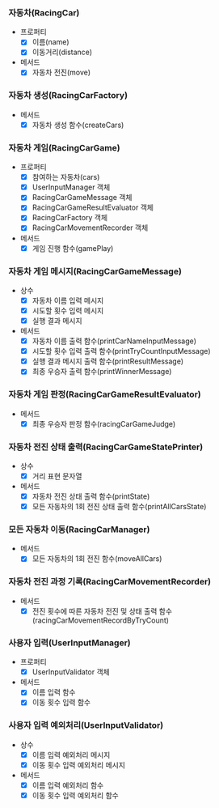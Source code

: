 
### 자동차(RacingCar)
- 프로퍼티
  - [x] 이름(name)
  - [x] 이동거리(distance)
  
- 메서드
  - [x] 자동차 전진(move)

### 자동차 생성(RacingCarFactory)
- 메서드
  - [x] 자동차 생성 함수(createCars)

### 자동차 게임(RacingCarGame)
- 프로퍼티
  - [x] 참여하는 자동차(cars)
  - [x] UserInputManager 객체
  - [x] RacingCarGameMessage 객체
  - [x] RacingCarGameResultEvaluator 객체
  - [x] RacingCarFactory 객체
  - [x] RacingCarMovementRecorder 객체
  
- 메서드
  - [x] 게임 진행 함수(gamePlay)

### 자동차 게임 메시지(RacingCarGameMessage)
- 상수
  - [x] 자동차 이름 입력 메시지
  - [x] 시도할 횟수 입력 메시지
  - [x] 실행 결과 메시지
  
- 메서드 
  - [x] 자동차 이름 출력 함수(printCarNameInputMessage)
  - [x] 시도할 횟수 입력 출력 함수(printTryCountInputMessage)
  - [x] 실행 결과 메시지 출력 함수(printResultMessage)
  - [x] 최종 우승자 출력 함수(printWinnerMessage)
    
### 자동차 게임 판정(RacingCarGameResultEvaluator)
- 메서드
  - [x] 최종 우승자 판정 함수(racingCarGameJudge)

### 자동차 전진 상태 출력(RacingCarGameStatePrinter)
- 상수
  - [x] 거리 표현 문자열
  
- 메서드
  - [x] 자동차 전진 상태 출력 함수(printState)
  - [x] 모든 자동차의 1회 전진 상태 출력 함수(printAllCarsState)

### 모든 자동차 이동(RacingCarManager)
- 메서드
  - [x] 모든 자동차의 1회 전진 함수(moveAllCars)

### 자동차 전진 과정 기록(RacingCarMovementRecorder)
- 메서드
  - [x] 전진 횟수에 따른 자동차 전진 및 상태 출력 함수(racingCarMovementRecordByTryCount)

### 사용자 입력(UserInputManager)
- 프로퍼티
  - [x] UserInputValidator 객체
  
- 메서드
  - [x] 이름 입력 함수
  - [x] 이동 횟수 입력 함수

### 사용자 입력 예외처리(UserInputValidator)
- 상수
  - [x] 이름 입력 예외처리 메시지
  - [x] 이동 횟수 입력 예외처리 메시지
  
- 메서드
  - [x] 이름 입력 예외처리 함수
  - [x] 이동 횟수 입력 예외처리 함수